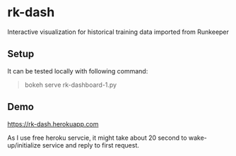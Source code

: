 # rk-dash
Interactive visualization for historical training data imported from Runkeeper

## Setup
It can be tested locally with following command:

> bokeh serve rk-dashboard-1.py

## Demo
https://rk-dash.herokuapp.com

As I use free heroku servcie, it might take about 20 second to wake-up/initialize service and reply to first request.

